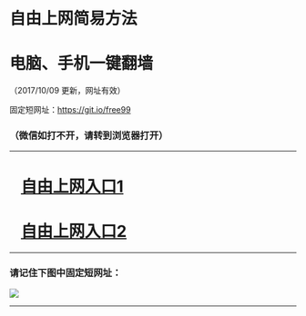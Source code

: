 ﻿# 自由上网简易方法

# 电脑、手机一键翻墙

（2017/10/09 更新，网址有效）

固定短网址：https://git.io/free99

### （微信如打不开，请转到浏览器打开）


***





# &nbsp;&nbsp; <a href="http://ft1876730768.fwq-tz-1001.info/fwqtz01.html?t=100900111880 " target="_blank">自由上网入口1</a>
# &nbsp;&nbsp; <a href="http://ft122265857.fwq-tz-1002.info/fwqtz02.html?t=10090015571 " target="_blank">自由上网入口2</a>
***

### 请记住下图中固定短网址：

<img src="https://s3-us-west-2.amazonaws.com/fwq-1001/yjfq-20170905okok.png" /> 


***

